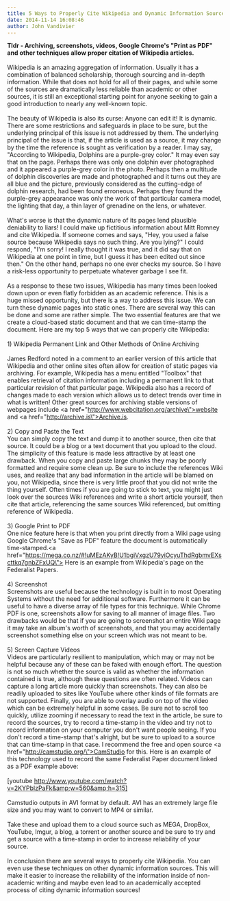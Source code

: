 ```yaml
---
title: 5 Ways to Properly Cite Wikipedia and Dynamic Information Sources
date: 2014-11-14 16:08:46
author: John Vandivier
---
```




<b>Tldr - Archiving, screenshots, videos, Google Chrome's \"Print as PDF\" and other techniques allow proper citation of Wikipedia articles.</b><br /><br />Wikipedia is an amazing aggregation of information. Usually it has a combination of balanced scholarship, thorough sourcing and in-depth information. While that does not hold for all of their pages, and while some of the sources are dramatically less reliable than academic or other sources, it is still an exceptional starting point for anyone seeking to gain a good introduction to nearly any well-known topic.<br /><br />The beauty of Wikipedia is also its curse: Anyone can edit it! It is dynamic. There are some restrictions and safeguards in place to be sure, but the underlying principal of this issue is not addressed by them. The underlying principal of the issue is that, if the article is used as a source, it may change by the time the reference is sought as verification by a reader. I may say, \"According to Wikipedia, Dolphins are a purple-grey color.\" It may even say that on the page. Perhaps there was only one dolphin ever photographed and it appeared a purple-grey color in the photo. Perhaps then a multitude of dolphin discoveries are made and photographed and it turns out they are all blue and the picture, previously considered as the cutting-edge of dolphin research, had been found erroneous. Perhaps they found the purple-grey appearance was only the work of that particular camera model, the lighting that day, a thin layer of grenadine on the lens, or whatever.<br /><br />What's worse is that the dynamic nature of its pages lend plausible deniability to liars! I could make up fictitious information about Mitt Romney and cite Wikipedia. If someone comes and says, \"Hey, you used a false source because Wikipedia says no such thing. Are you lying?\" I could respond, \"I'm sorry! I really thought it was true, and it did say that on Wikipedia at one point in time, but I guess it has been edited out since then.\" On the other hand, perhaps no one ever checks my source. So I have a risk-less opportunity to perpetuate whatever garbage I see fit.<br /><br />As a response to these two issues, Wikipedia has many times been looked down upon or even flatly forbidden as an academic reference. This is a huge missed opportunity, but there is a way to address this issue. We can turn these dynamic pages into static ones. There are several way this can be done and some are rather simple. The two essential features are that we create a cloud-based static document and that we can time-stamp the document. Here are my top 5 ways that we can properly cite Wikipedia:<br /><br />1) Wikipedia Permanent Link and Other Methods of Online Archiving<br /><br />James Redford noted in a comment to an earlier version of this article that Wikipedia and other online sites often allow for creation of static pages via archiving. For example, Wikipedia has a menu entitled \"Toolbox\" that enables retrieval of citation information including a permanent link to that particular revision of that particular page. Wikipedia also has a record of changes made to each version which allows us to detect trends over time in what is written! Other great sources for archiving stable versions of webpages include <a href=\"http://www.webcitation.org/archive\">website </a>and <a href=\"http://archive.is\">Archive.is</a>.<br /><br />2) Copy and Paste the Text<br />You can simply copy the text and dump it to another source, then cite that source. It could be a blog or a text document that you upload to the cloud. The simplicity of this feature is made less attractive by at least one drawback. When you copy and paste large chunks they may be poorly formatted and require some clean up. Be sure to include the references Wiki uses, and realize that any bad information in the article will be blamed on you, not Wikipedia, since there is very little proof that you did not write the thing yourself. Often times if you are going to stick to text, you might just look over the sources Wiki references and write a short article yourself, then cite that article, referencing the same sources Wiki referenced, but omitting reference of Wikipedia.<br /><br />3) Google Print to PDF<br />One nice feature here is that when you print directly from a Wiki page using Google Chrome's \"Save as PDF\" feature the document is automatically time-stamped.<a href=\"https://mega.co.nz/#!uMEzAKyB!U1bgiVxgzU79yiOcyuThdRgbmvEXscttkq7gnbZFxUQ\"> Here is an example from Wikipedia's page on the Federalist Papers</a>.<br /><br />4) Screenshot<br />Screenshots are useful because the technology is built in to most Operating Systems without the need for additional software. Furthermore it can be useful to have a diverse array of file types for this technique. While Chrome PDF is one, screenshots allow for saving to all manner of image files. Two drawbacks would be that if you are going to screenshot an entire Wiki page it may take an album's worth of screenshots, and that you may accidentally screenshot something else on your screen which was not meant to be.<br /><br />5) Screen Capture Videos<br />Videos are particularly resilient to manipulation, which may or may not be helpful because any of these can be faked with enough effort. The question is not so much whether the source is valid as whether the information contained is true, although these questions are often related. Videos can capture a long article more quickly than screenshots. They can also be readily uploaded to sites like YouTube where other kinds of file formats are not supported. Finally, you are able to overlay audio on top of the video which can be extremely helpful in some cases. Be sure not to scroll too quickly, utilize zooming if necessary to read the text in the article, be sure to record the sources, try to record a time-stamp in the video and try not to record information on your computer you don't want people seeing. If you don't record a time-stamp that's alright, but be sure to upload to a source that can time-stamp in that case. I recommend the free and open source <a href=\"http://camstudio.org/\">CamStudio</a> for this. Here is an example of this technology used to record the same Federalist Paper document linked as a PDF example above:<br /><br />[youtube http://www.youtube.com/watch?v=2KYPblzPaFk&amp;w=560&amp;h=315]<br /><br />Camstudio outputs in AVI format by default. AVI has an extremely large file size and you may want to convert to MP4 or similar.<br /><br />Take these and upload them to a cloud source such as MEGA, DropBox, YouTube, Imgur, a blog, a torrent or another source and be sure to try and get a source with a time-stamp in order to increase reliability of your source.<br /><br />In conclusion there are several ways to properly cite Wikipedia. You can even use these techniques on other dynamic information sources. This will make it easier to increase the reliability of the information inside of non-academic writing and maybe even lead to an academically accepted process of citing dynamic information sources!